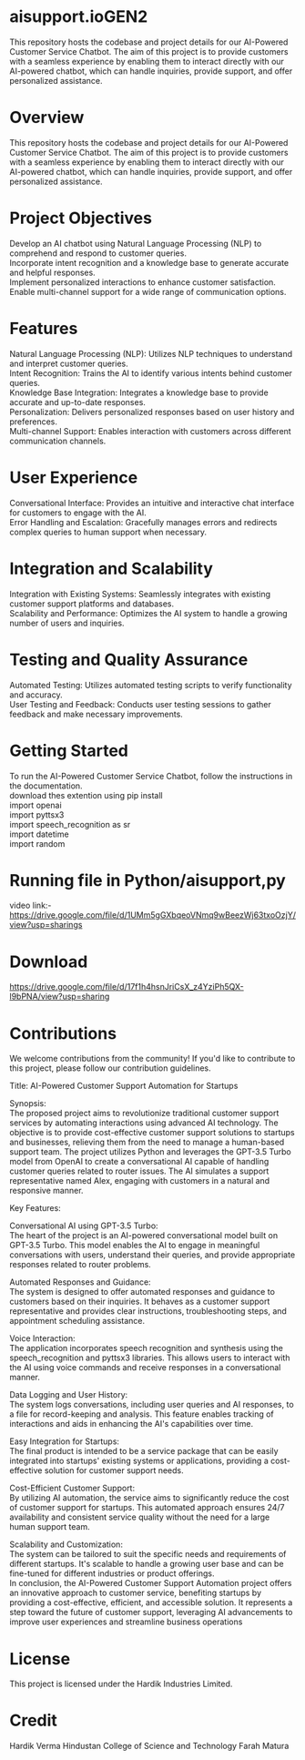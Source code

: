 # aisupport.ioGEN2
This repository hosts the codebase and project details for our AI-Powered Customer Service Chatbot. The aim of this project is to provide customers with a seamless experience by enabling them to interact directly with our AI-powered chatbot, which can handle inquiries, provide support, and offer personalized assistance.

# Overview
This repository hosts the codebase and project details for our AI-Powered Customer Service Chatbot. The aim of this project is to provide customers with a seamless experience by enabling them to interact directly with our AI-powered chatbot, which can handle inquiries, provide support, and offer personalized assistance.

# Project Objectives
Develop an AI chatbot using Natural Language Processing (NLP) to comprehend and respond to customer queries.<br>
Incorporate intent recognition and a knowledge base to generate accurate and helpful responses.<br>
Implement personalized interactions to enhance customer satisfaction.<br>
Enable multi-channel support for a wide range of communication options.<br>
# Features
Natural Language Processing (NLP): Utilizes NLP techniques to understand and interpret customer queries.<br>
Intent Recognition: Trains the AI to identify various intents behind customer queries.<br>
Knowledge Base Integration: Integrates a knowledge base to provide accurate and up-to-date responses.<br>
Personalization: Delivers personalized responses based on user history and preferences.<br>
Multi-channel Support: Enables interaction with customers across different communication channels.<br>
# User Experience
Conversational Interface: Provides an intuitive and interactive chat interface for customers to engage with the AI.<br>
Error Handling and Escalation: Gracefully manages errors and redirects complex queries to human support when necessary.<br>
# Integration and Scalability<br>
Integration with Existing Systems: Seamlessly integrates with existing customer support platforms and databases.<br>
Scalability and Performance: Optimizes the AI system to handle a growing number of users and inquiries.<br>
# Testing and Quality Assurance
Automated Testing: Utilizes automated testing scripts to verify functionality and accuracy.<br>
User Testing and Feedback: Conducts user testing sessions to gather feedback and make necessary improvements.<br>
# Getting Started
To run the AI-Powered Customer Service Chatbot, follow the instructions in the documentation.<br>
download thes extention using pip install <br>
import openai <br>
import pyttsx3 <br>
import speech_recognition as sr <br>
import datetime <br>
import random <br>

# Running file in Python/aisupport,py 
video link:-   https://drive.google.com/file/d/1UMm5gGXbqeoVNmq9wBeezWj63txoOzjY/view?usp=sharings

# Download
https://drive.google.com/file/d/17f1h4hsnJriCsX_z4YziPh5QX-l9bPNA/view?usp=sharing

# Contributions
We welcome contributions from the community! If you'd like to contribute to this project, please follow our contribution guidelines.

Title: AI-Powered Customer Support Automation for Startups

Synopsis:<br>
The proposed project aims to revolutionize traditional customer support services by automating interactions using advanced AI technology. The objective is to provide cost-effective customer support solutions to startups and businesses, relieving them from the need to manage a human-based support team. The project utilizes Python and leverages the GPT-3.5 Turbo model from OpenAI to create a conversational AI capable of handling customer queries related to router issues. The AI simulates a support representative named Alex, engaging with customers in a natural and responsive manner.

Key Features:<br>

Conversational AI using GPT-3.5 Turbo:<br>
The heart of the project is an AI-powered conversational model built on GPT-3.5 Turbo. This model enables the AI to engage in meaningful conversations with users, understand their queries, and provide appropriate responses related to router problems.

Automated Responses and Guidance:<br>
The system is designed to offer automated responses and guidance to customers based on their inquiries. It behaves as a customer support representative and provides clear instructions, troubleshooting steps, and appointment scheduling assistance.

Voice Interaction:<br>
The application incorporates speech recognition and synthesis using the speech_recognition and pyttsx3 libraries. This allows users to interact with the AI using voice commands and receive responses in a conversational manner.

Data Logging and User History:<br>
The system logs conversations, including user queries and AI responses, to a file for record-keeping and analysis. This feature enables tracking of interactions and aids in enhancing the AI's capabilities over time.

Easy Integration for Startups:<br>
The final product is intended to be a service package that can be easily integrated into startups' existing systems or applications, providing a cost-effective solution for customer support needs.

Cost-Efficient Customer Support:<br>
By utilizing AI automation, the service aims to significantly reduce the cost of customer support for startups. This automated approach ensures 24/7 availability and consistent service quality without the need for a large human support team.

Scalability and Customization:<br>
The system can be tailored to suit the specific needs and requirements of different startups. It's scalable to handle a growing user base and can be fine-tuned for different industries or product offerings.
<br>
In conclusion, the AI-Powered Customer Support Automation project offers an innovative approach to customer service, benefiting startups by providing a cost-effective, efficient, and accessible solution. It represents a step toward the future of customer support, leveraging AI advancements to improve user experiences and streamline business operations

# License
This project is licensed under the Hardik Industries Limited.

# Credit
Hardik Verma Hindustan College of Science and Technology Farah Matura
